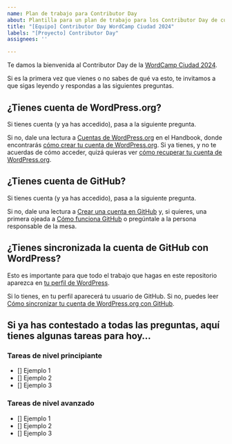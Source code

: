 ```yaml
---
name: Plan de trabajo para Contributor Day
about: Plantilla para un plan de trabajo para los Contributor Day de cualquier equipo
title: "[Equipo] Contributor Day WordCamp Ciudad 2024"
labels: "[Proyecto] Contributor Day"
assignees: ''

---
```


Te damos la bienvenida al Contributor Day de la [WordCamp Ciudad 2024](https://ciudad.wordcamp.org/2024/).

Si es la primera vez que vienes o no sabes de qué va esto, te invitamos a que sigas leyendo y respondas a las siguientes preguntas.

## ¿Tienes cuenta de WordPress.org?

Si tienes cuenta (y ya has accedido), pasa a la siguiente pregunta.

Si no, dale una lectura a [Cuentas de WordPress.org](https://es.wordpress.org/team/handbook/manuales/wordpress/) en el Handbook, donde encontrarás [cómo crear tu cuenta de WordPress.org](https://es.wordpress.org/team/handbook/handbook/manuales/wordpress/crear/). Si ya tienes, y no te acuerdas de cómo acceder, quizá quieras ver [cómo recuperar tu cuenta de WordPress.org](https://es.wordpress.org/team/handbook/manuales/wordpress/#como-recuperar-tu-cuenta-de-wordpress-org).

## ¿Tienes cuenta de GitHub?

Si tienes cuenta (y ya has accedido), pasa a la siguiente pregunta.

Si no, dale una lectura a [Crear una cuenta en GitHub](https://es.wordpress.org/team/handbook/manuales/github/crear/) y, si quieres, una primera ojeada a [Cómo funciona GitHub](https://es.wordpress.org/team/handbook/manuales/github/comofunciona/) o pregúntale a la persona responsable de la mesa.

## ¿Tienes sincronizada la cuenta de GitHub con WordPress?

Esto es importante para que todo el trabajo que hagas en este repositorio aparezca en [tu perfil de WordPress](https://profiles.wordpress.org/me/).

Si lo tienes, en tu perfil aparecerá tu usuario de GitHub. Si no, puedes leer [Cómo sincronizar tu cuenta de WordPress.org con GitHub](https://es.wordpress.org/team/handbook/manuales/wordpress/sincronizar/).

## Si ya has contestado a todas las preguntas, aquí tienes algunas tareas para hoy…

### Tareas de nivel principiante

- [] Ejemplo 1
- [] Ejemplo 2
- [] Ejemplo 3

### Tareas de nivel avanzado

- [] Ejemplo 1
- [] Ejemplo 2
- [] Ejemplo 3
